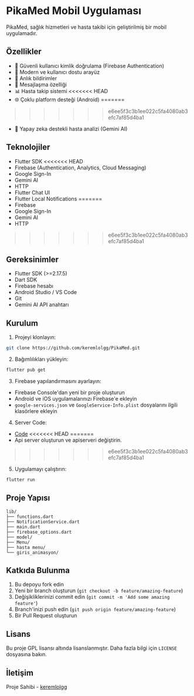 # PikaMed Mobil Uygulaması

PikaMed, sağlık hizmetleri ve hasta takibi için geliştirilmiş bir mobil uygulamadır.

## Özellikler

- 🔐 Güvenli kullanıcı kimlik doğrulama (Firebase Authentication)
- 📱 Modern ve kullanıcı dostu arayüz
- 🔔 Anlık bildirimler
- 💬 Mesajlaşma özelliği
- 📊 Hasta takip sistemi
<<<<<<< HEAD
- 🌐 Çoklu platform desteği (Android)
=======
>>>>>>> e6ee5f3c3b1ee022c5fa4080ab3efc7af85d4ba1
- 🤖 Yapay zeka destekli hasta analizi (Gemini AI)

## Teknolojiler

- Flutter SDK
<<<<<<< HEAD
- Firebase (Authentication, Analytics, Cloud Messaging)
- Google Sign-In
- Gemini AI
- HTTP
- Flutter Chat UI
- Flutter Local Notifications
=======
- Firebase
- Google Sign-In
- Gemini AI
- HTTP
>>>>>>> e6ee5f3c3b1ee022c5fa4080ab3efc7af85d4ba1

## Gereksinimler

- Flutter SDK (>=2.17.5)
- Dart SDK
- Firebase hesabı
- Android Studio / VS Code
- Git
- Gemini AI API anahtarı

## Kurulum

1. Projeyi klonlayın:
```bash
git clone https://github.com/keremlolgg/PikaMed.git
```

2. Bağımlılıkları yükleyin:
```bash
flutter pub get
```

3. Firebase yapılandırmasını ayarlayın:
- Firebase Console'dan yeni bir proje oluşturun
- Android ve iOS uygulamalarınızı Firebase'e ekleyin
- `google-services.json` ve `GoogleService-Info.plist` dosyalarını ilgili klasörlere ekleyin

4. Server Code:
- [Code](https://glitch.com/edit/#!/keremkk?path=routes/geogame.js)
<<<<<<< HEAD
=======
- Api server oluşturun ve apiserveri değiştirin.
>>>>>>> e6ee5f3c3b1ee022c5fa4080ab3efc7af85d4ba1

5. Uygulamayı çalıştırın:
```bash
flutter run
```

## Proje Yapısı

```
lib/
├── functions.dart
├── NotificationService.dart
├── main.dart
├── firebase_options.dart
├── model/
├── Menu/
├── hasta menu/
└── giris_animasyon/
```

## Katkıda Bulunma

1. Bu depoyu fork edin
2. Yeni bir branch oluşturun (`git checkout -b feature/amazing-feature`)
3. Değişikliklerinizi commit edin (`git commit -m 'Add some amazing feature'`)
4. Branch'inizi push edin (`git push origin feature/amazing-feature`)
5. Bir Pull Request oluşturun

## Lisans

Bu proje GPL lisansı altında lisanslanmıştır. Daha fazla bilgi için `LICENSE` dosyasına bakın.

## İletişim

Proje Sahibi - [keremlolgg](https://keremkk.can.re)
